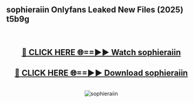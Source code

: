 <h2>sophieraiin Onlyfans Leaked New Files (2025) t5b9g</h2>
<br>
<div align="center">
<h2><a href="https://mediafiles.top/sophieraiin&ref=git" rel="nofollow">🔴 CLICK HERE 🌐==►► Watch sophieraiin</a></h2>
<h2><a href="https://mediafiles.top/sophieraiin&ref=git" rel="nofollow">🔴 CLICK HERE 🌐==►► Download sophieraiin</a></h2>
<br>
<a href="https://mediafiles.top/sophieraiin&ref=git" rel="nofollow" data-target="animated-image.originalLink"><img src="https://i.ibb.co.com/xMMVF88/686577567.gif" alt="sophieraiin" style="max-width: 100%; display: inline-block;" data-target="animated-image.originalImage"></a>
</div>
<br>
<br>